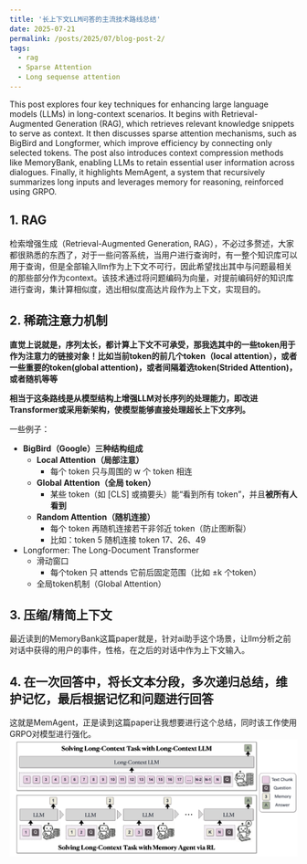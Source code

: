 ```yaml
---
title: '长上下文LLM问答的主流技术路线总结'
date: 2025-07-21
permalink: /posts/2025/07/blog-post-2/
tags:
  - rag
  - Sparse Attention
  - Long sequense attention
---
```

This post explores four key techniques for enhancing large language models (LLMs) in long-context scenarios. It begins with Retrieval-Augmented Generation (RAG), which retrieves relevant knowledge snippets to serve as context. It then discusses sparse attention mechanisms, such as BigBird and Longformer, which improve efficiency by connecting only selected tokens. The post also introduces context compression methods like MemoryBank, enabling LLMs to retain essential user information across dialogues. Finally, it highlights MemAgent, a system that recursively summarizes long inputs and leverages memory for reasoning, reinforced using GRPO.

## 1. RAG

检索增强生成（Retrieval-Augmented Generation, RAG），不必过多赘述，大家都很熟悉的东西了，对于一些问答系统，当用户进行查询时，有一整个知识库可以用于查询，但是全部输入llm作为上下文不可行，因此希望找出其中与问题最相关的那些部分作为context。该技术通过将问题编码为向量，对提前编码好的知识库进行查询，集计算相似度，选出相似度高达片段作为上下文，实现目的。

## 2. 稀疏注意力机制

**直觉上说就是，序列太长，都计算上下文不可承受，那我选其中的一些token用于作为注意力的链接对象！比如当前token的前几个token（local attention），或者一些重要的token(global attention)，或者间隔着选token(Strided Attention)，或者随机等等**

**相当于这条路线是从模型结构上增强LLM对长序列的处理能力，即改进Transformer或采用新架构，使模型能够直接处理超长上下文序列。**

一些例子：

- **BigBird（Google）三种结构组成**
    - **Local Attention（局部注意）**
        - 每个 token 只与周围的 w 个 token 相连
    - **Global Attention（全局 token）**
        - 某些 token（如 [CLS] 或摘要头）能“看到所有 token”，并且**被所有人看到**
    - **Random Attention（随机连接）**
        - 每个 token 再随机连接若干非邻近 token（防止图断裂）
        - 比如：token 5 随机连接 token 17、26、49
- Longformer: The Long-Document Transformer
    - 滑动窗口
        - 每个token 只 attends 它前后固定范围（比如 ±k 个token）
    - 全局token机制（Global Attention）

## 3. 压缩/精简上下文

最近读到的MemoryBank这篇paper就是，针对ai助手这个场景，让llm分析之前对话中获得的用户的事件，性格，在之后的对话中作为上下文输入。

## 4. 在一次回答中，将长文本分段，多次递归总结，维护记忆，最后根据记忆和问题进行回答

这就是MemAgent，正是读到这篇paper让我想要进行这个总结，同时该工作使用GRPO对模型进行强化。
![MemAgent示意图](images/memagent.png)
